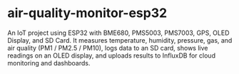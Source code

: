 # air-quality-monitor-esp32
An IoT project using ESP32 with BME680, PMS5003, PMS7003, GPS, OLED Display, and SD Card. It measures temperature, humidity, pressure, gas, and air quality (PM1 / PM2.5 / PM10), logs data to an SD card, shows live readings on an OLED display, and uploads results to InfluxDB for cloud monitoring and dashboards.
